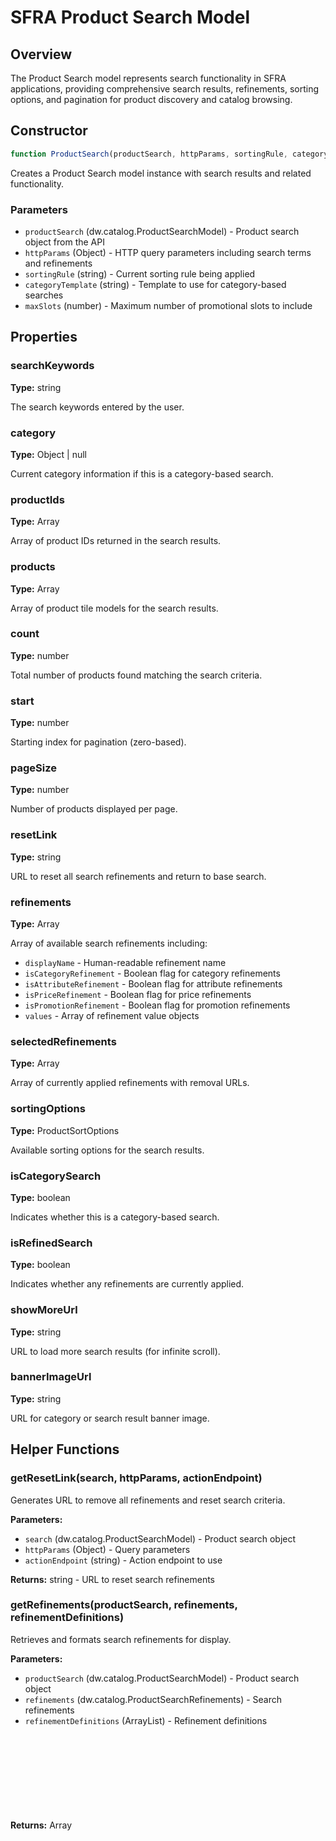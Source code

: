 # SFRA Product Search Model

## Overview

The Product Search model represents search functionality in SFRA applications, providing comprehensive search results, refinements, sorting options, and pagination for product discovery and catalog browsing.

## Constructor

```javascript
function ProductSearch(productSearch, httpParams, sortingRule, categoryTemplate, maxSlots)
```

Creates a Product Search model instance with search results and related functionality.

### Parameters

- `productSearch` (dw.catalog.ProductSearchModel) - Product search object from the API
- `httpParams` (Object) - HTTP query parameters including search terms and refinements
- `sortingRule` (string) - Current sorting rule being applied
- `categoryTemplate` (string) - Template to use for category-based searches
- `maxSlots` (number) - Maximum number of promotional slots to include

## Properties

### searchKeywords
**Type:** string

The search keywords entered by the user.

### category
**Type:** Object | null

Current category information if this is a category-based search.

### productIds
**Type:** Array<string>

Array of product IDs returned in the search results.

### products
**Type:** Array<Object>

Array of product tile models for the search results.

### count
**Type:** number

Total number of products found matching the search criteria.

### start
**Type:** number

Starting index for pagination (zero-based).

### pageSize
**Type:** number

Number of products displayed per page.

### resetLink
**Type:** string

URL to reset all search refinements and return to base search.

### refinements
**Type:** Array<Object>

Array of available search refinements including:
- `displayName` - Human-readable refinement name
- `isCategoryRefinement` - Boolean flag for category refinements
- `isAttributeRefinement` - Boolean flag for attribute refinements
- `isPriceRefinement` - Boolean flag for price refinements
- `isPromotionRefinement` - Boolean flag for promotion refinements
- `values` - Array of refinement value objects

### selectedRefinements
**Type:** Array<Object>

Array of currently applied refinements with removal URLs.

### sortingOptions
**Type:** ProductSortOptions

Available sorting options for the search results.

### isCategorySearch
**Type:** boolean

Indicates whether this is a category-based search.

### isRefinedSearch
**Type:** boolean

Indicates whether any refinements are currently applied.

### showMoreUrl
**Type:** string

URL to load more search results (for infinite scroll).

### bannerImageUrl
**Type:** string

URL for category or search result banner image.

## Helper Functions

### getResetLink(search, httpParams, actionEndpoint)
Generates URL to remove all refinements and reset search criteria.

**Parameters:**
- `search` (dw.catalog.ProductSearchModel) - Product search object
- `httpParams` (Object) - Query parameters
- `actionEndpoint` (string) - Action endpoint to use

**Returns:** string - URL to reset search refinements

### getRefinements(productSearch, refinements, refinementDefinitions)
Retrieves and formats search refinements for display.

**Parameters:**
- `productSearch` (dw.catalog.ProductSearchModel) - Product search object
- `refinements` (dw.catalog.ProductSearchRefinements) - Search refinements
- `refinementDefinitions` (ArrayList) - Refinement definitions

**Returns:** Array<Object> - Formatted refinement objects

## Usage Example

```javascript
var ProductSearchModel = require('*/cartridge/models/search/productSearch');

// From search controller
var productSearch = new ProductSearchModel(
    apiProductSearch,
    req.querystring,
    sortingRule,
    'search/searchResults',
    4
);

// Access search results
console.log('Found ' + productSearch.count + ' products');
console.log('Search term: ' + productSearch.searchKeywords);

// Display products
productSearch.products.forEach(function(product) {
    console.log(product.productName + ' - ' + product.price.sales.formatted);
});

// Handle refinements
productSearch.refinements.forEach(function(refinement) {
    console.log(refinement.displayName + ':');
    refinement.values.forEach(function(value) {
        console.log('  ' + value.displayValue + ' (' + value.hitCount + ')');
    });
});

// Pagination
if (productSearch.count > productSearch.pageSize) {
    console.log('Showing ' + productSearch.start + '-' + 
                (productSearch.start + productSearch.pageSize) + 
                ' of ' + productSearch.count);
}
```

## Search Types

### Keyword Search
- Based on search terms entered by users
- Full-text search across product attributes
- Includes search suggestions and spell correction

### Category Search  
- Browse products within specific categories
- Maintains category hierarchy navigation
- Category-specific refinements and sorting

### Refined Search
- Apply filters to narrow results
- Multiple refinement types (price, attributes, categories)
- Combinable refinements with removal options

## Refinement Types

The model supports various refinement types:
- **Category Refinements** - Filter by product categories
- **Attribute Refinements** - Filter by product attributes (color, size, brand)
- **Price Refinements** - Filter by price ranges
- **Promotion Refinements** - Filter by promotional offers

## Notes

- Provides comprehensive search functionality for SFRA storefronts
- Handles both keyword and category-based searches
- Includes pagination support with configurable page sizes
- Supports multiple refinement types with hit counts
- Integrates with product tile models for consistent display
- Includes sorting options and search result optimization
- Provides URLs for search refinement and reset functionality

## Related Models

- **ProductSortOptions** - Used for search result sorting
- **Product Tile Model** - Used for individual product display
- **Categories Model** - Used for category-based searches
- **Refinement Models** - Used for search filtering
